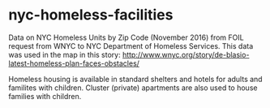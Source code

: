 # nyc-homeless-facilities
Data on NYC Homeless Units by Zip Code (November 2016)
from FOIL request from WNYC to NYC Department of Homeless Services. This data was used in the map in this story: 
http://www.wnyc.org/story/de-blasio-latest-homeless-plan-faces-obstacles/

Homeless housing is available in standard shelters and hotels for adults and familites with children. Cluster (private) apartments are also used to house families with children. 
